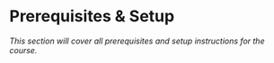 # Prerequisites & Setup

_This section will cover all prerequisites and setup instructions for the course._
